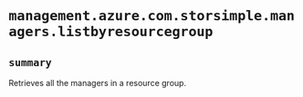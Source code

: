 # `management.azure.com.storsimple.managers.listbyresourcegroup`

## `summary`
Retrieves all the managers in a resource group.


